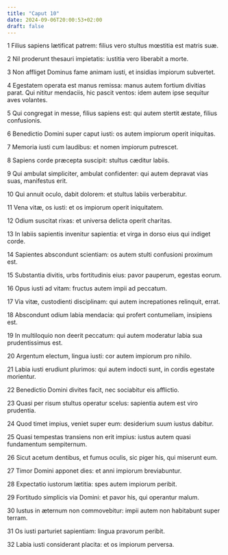 ```yaml
---
title: "Caput 10"
date: 2024-09-06T20:00:53+02:00
draft: false
---
```



1 Filius sapiens lætificat patrem: filius vero stultus mœstitia est matris suæ.

2 Nil proderunt thesauri impietatis: iustitia vero liberabit a morte.

3 Non affliget Dominus fame animam iusti, et insidias impiorum subvertet.

4 Egestatem operata est manus remissa: manus autem fortium divitias parat. Qui nititur mendaciis, hic pascit ventos: idem autem ipse sequitur aves volantes.

5 Qui congregat in messe, filius sapiens est: qui autem stertit æstate, filius confusionis.

6 Benedictio Domini super caput iusti: os autem impiorum operit iniquitas.

7 Memoria iusti cum laudibus: et nomen impiorum putrescet.

8 Sapiens corde præcepta suscipit: stultus cæditur labiis.

9 Qui ambulat simpliciter, ambulat confidenter: qui autem depravat vias suas, manifestus erit.

10 Qui annuit oculo, dabit dolorem: et stultus labiis verberabitur.

11 Vena vitæ, os iusti: et os impiorum operit iniquitatem.

12 Odium suscitat rixas: et universa delicta operit charitas.

13 In labiis sapientis invenitur sapientia: et virga in dorso eius qui indiget corde.

14 Sapientes abscondunt scientiam: os autem stulti confusioni proximum est.

15 Substantia divitis, urbs fortitudinis eius: pavor pauperum, egestas eorum.

16 Opus iusti ad vitam: fructus autem impii ad peccatum.

17 Via vitæ, custodienti disciplinam: qui autem increpationes relinquit, errat.

18 Abscondunt odium labia mendacia: qui profert contumeliam, insipiens est.

19 In multiloquio non deerit peccatum: qui autem moderatur labia sua prudentissimus est.

20 Argentum electum, lingua iusti: cor autem impiorum pro nihilo.

21 Labia iusti erudiunt plurimos: qui autem indocti sunt, in cordis egestate morientur.

22 Benedictio Domini divites facit, nec sociabitur eis afflictio.

23 Quasi per risum stultus operatur scelus: sapientia autem est viro prudentia.

24 Quod timet impius, veniet super eum: desiderium suum iustus dabitur.

25 Quasi tempestas transiens non erit impius: iustus autem quasi fundamentum sempiternum.

26 Sicut acetum dentibus, et fumus oculis, sic piger his, qui miserunt eum.

27 Timor Domini apponet dies: et anni impiorum breviabuntur.

28 Expectatio iustorum lætitia: spes autem impiorum peribit.

29 Fortitudo simplicis via Domini: et pavor his, qui operantur malum.

30 Iustus in æternum non commovebitur: impii autem non habitabunt super terram.

31 Os iusti parturiet sapientiam: lingua pravorum peribit.

32 Labia iusti considerant placita: et os impiorum perversa.

